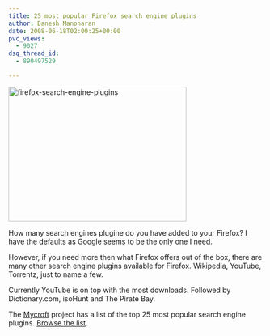```yaml
---
title: 25 most popular Firefox search engine plugins
author: Danesh Manoharan
date: 2008-06-18T02:00:25+00:00
pvc_views:
  - 9027
dsq_thread_id:
  - 890497529

---
```

[<img loading="lazy" class="alignnone size-medium wp-image-620" title="firefox-search-engine-plugins" src="/wp-content/uploads/2008/06/firefox-search-engine-plugins.png" alt="firefox-search-engine-plugins" width="352" height="266" />][1]

How many search engines plugine do you have added to your Firefox? I have the defaults as Google seems to be the only one I need.

However, if you need more then what Firefox offers out of the box, there are many other search engine plugins available for Firefox. Wikipedia, YouTube, Torrentz, just to name a few.

Currently YouTube is on top with the most downloads. Followed by Dictionary.com, isoHunt and The Pirate Bay.

The [Mycroft][2] project has a list of the top 25 most popular search engine plugins. [Browse the list][3].

 [1]: /wp-content/uploads/2008/06/firefox-search-engine-plugins.png
 [2]: http://mycroft.mozdev.org/
 [3]: http://mycroft.mozdev.org/dlstats.html